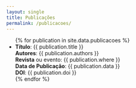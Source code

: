 ```yaml
---
layout: single
title: Publicações
permalink: /publicacoes/
---
```


<ul>
{% for publication in site.data.publicacoes %}
	<li>
		<b>Título</b>: {{ publication.title }} <br>
		<b>Autores</b>: {{ publication.authors }} <br>
		<b>Revista</b> ou evento: {{ publication.where }} <br>
		<b>Data de Publicação</b>: {{ publication.data }} <br>
		<b>DOI</b>: {{ publication.doi }}
	</li>
{% endfor %}
</ul>